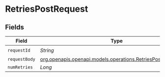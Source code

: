 # RetriesPostRequest


## Fields

| Field                                                                                                              | Type                                                                                                               | Required                                                                                                           | Description                                                                                                        |
| ------------------------------------------------------------------------------------------------------------------ | ------------------------------------------------------------------------------------------------------------------ | ------------------------------------------------------------------------------------------------------------------ | ------------------------------------------------------------------------------------------------------------------ |
| `requestId`                                                                                                        | *String*                                                                                                           | :heavy_check_mark:                                                                                                 | N/A                                                                                                                |
| `requestBody`                                                                                                      | [org.openapis.openapi.models.operations.RetriesPostRequestBody](../../models/operations/RetriesPostRequestBody.md) | :heavy_minus_sign:                                                                                                 | N/A                                                                                                                |
| `numRetries`                                                                                                       | *Long*                                                                                                             | :heavy_minus_sign:                                                                                                 | N/A                                                                                                                |